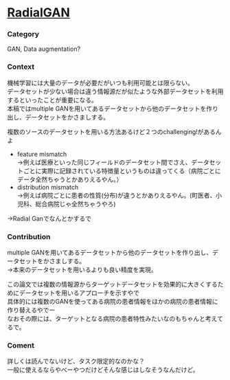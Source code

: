 # [RadialGAN](https://arxiv.org/pdf/1802.06403.pdf)

### Category  
GAN, Data augmentation?  
  
### Context  
機械学習には大量のデータが必要だがいつも利用可能とは限らない。  
データセットが少ない場合は違う情報源だが似たような外部データセットを利用するといったことが重要になる。  
本稿ではmultiple GANを用いてあるデータセットから他のデータセットを作り出し、データセットをかさましする。  

複数のソースのデータセットを用いる方法あるけど２つのchallenging!があるんよ  
* feature mismatch  
→例えば医療といった同じフィールドのデータセット間でさえ、データセットごとに実際に記録されている特徴量というものは違ってくる（病院ごとにデータ全然ちゃうとかありえるやん。）  
* distribution mismatch  
→例えば病院ごとに患者の性質(分布)が違うとかありえるやん。(町医者、小児科、総合病院じゃ全然ちゃうやろ)  

→Radial Ganでなんとかするで  
  
### Contribution  
multiple GANを用いてあるデータセットから他のデータセットを作り出し、データセットをかさましする。  
→本来のデータセットを用いるよりも良い精度を実現。  

この論文では複数の情報源からターゲットデータセットを効果的に大きくするためにデータセットを用いるアプローチを示すやで  
具体的には複数のGANを使ってある病院の患者情報をほかの病院の患者情報に作り替えるやでー  
なおその際には、ターゲットとなる病院の患者特性みたいなのもちゃんと考えてるで。  

### Coment  
詳しくは読んでないけど、タスク限定的なのかな？  
一般に使えるならやべーやつだけどそんな感じはしなそうなんだけど。
